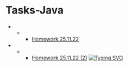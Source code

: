 # Tasks-Java
- - -  [Homework 25.11.22](https://github.com/ArtemWo/Tasks-Java35m-Prof/tree/master/HW_TasksJava25_11_22) 
- - - [Homework 25.11.22 (2)](https://github.com/ArtemWo/Tasks-Java35m-Prof/tree/master/HW_TasksJava25_11_22_2) 
[![Typing SVG](https://readme-typing-svg.herokuapp.com?color=%2336BCF7&lines=Computer+science+student)](https://git.io/typing-svg)
